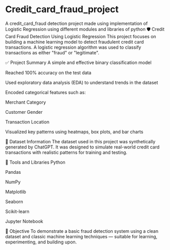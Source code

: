 # Credit_card_fraud_project
A credit_card_fraud detection project made using implementation of Logistic Regression using different modules and libraries of python
🛡️ Credit Card Fraud Detection Using Logistic Regression
This project focuses on building a machine learning model to detect fraudulent credit card transactions. A logistic regression algorithm was used to classify transactions as either "fraud" or "legitimate".

✅ Project Summary
A simple and effective binary classification model

Reached 100% accuracy on the test data

Used exploratory data analysis (EDA) to understand trends in the dataset

Encoded categorical features such as:

Merchant Category

Customer Gender

Transaction Location

Visualized key patterns using heatmaps, box plots, and bar charts

📄 Dataset Information
The dataset used in this project was synthetically generated by ChatGPT. It was designed to simulate real-world credit card transactions with realistic patterns for training and testing.

🧰 Tools and Libraries
Python

Pandas

NumPy

Matplotlib

Seaborn

Scikit-learn

Jupyter Notebook

📌 Objective
To demonstrate a basic fraud detection system using a clean dataset and classic machine learning techniques — suitable for learning, experimenting, and building upon.
